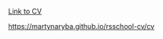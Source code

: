 [Link to CV](https://martynaryba.github.io/rsschool-cv/cv)


https://martynaryba.github.io/rsschool-cv/cv
